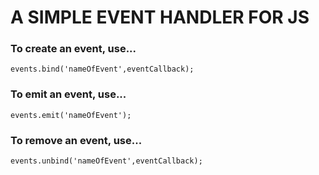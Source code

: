 # A SIMPLE EVENT HANDLER FOR JS

### To create an event, use... 
```
events.bind('nameOfEvent',eventCallback);
```


### To emit an event, use...
```
events.emit('nameOfEvent');
```


### To remove an event, use...
```
events.unbind('nameOfEvent',eventCallback);
```
